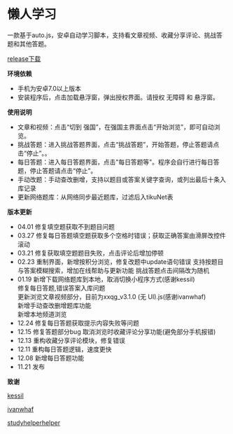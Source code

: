 # 懒人学习

一款基于auto.js，安卓自动学习脚本，支持看文章视频、收藏分享评论、挑战答题和其他答题。

[release下载](https://github.com/lgpersonal/LazyStudy/releases/)

**环境依赖**

- 手机为安卓7.0以上版本
- 安装程序后，点击加载悬浮窗，弹出授权界面。请授权 无障碍 和 悬浮窗。

**使用说明**

- 文章和视频：点击“切到 强国”，在强国主界面点击“开始浏览”，即可自动浏览。
- 挑战答题：进入挑战答题界面，点击“挑战答题”，开始答题，停止答题请点击“停止”。。
- 每日答题：进入每日答题界面，点击"每日答题等"。程序会自行进行每日答题，停止答题请点击“停止”。
- 手动改题：手动查改删增，支持以题目或答案关键字查询，或列出最后十条入库记录
- 更新网络题库：从网络同步最近题库，过滤后入tikuNet表

**版本更新**
- 04.01
        修复填空题获取不到题目问题
- 03.27
        修复每日答题填空题获取多个空格时错误；获取正确答案由滑屏改控件滚动
- 03.21
        修复获取填空题题目失败，点击评论后增加停顿
- 02.23
        重制界面，新增按积分浏览，修复改题中update语句错误
        支持按题目与答案模糊搜索，增加在线帮助与更新功能
        挑战答题点击间隔改为随机
- 01.19
        新增下载网络题库到本地，取消切换小程序方式(感谢kessil)    
        修复每日答题,错误答案入库问题    
        更新浏览文章视频部分，目前为xxqg_v3.1.0 (无 UI).js(感谢ivanwhaf)    
        新增手动查改删增题库功能    
        新增本地频道浏览    
- 12.24
        修复每日答题获取提示内容失败等问题
- 12.15
        修复答题部分bug 取消浏览时收藏评论分享功能(避免部分手机报错)
- 12.13
        重构收藏分享评论模块，修复错误
- 12.11
        重构每日答题逻辑，速度更快
- 12.08
        新增每日答题功能
- 11.21
        发布

**致谢**

[kessil](https://github.com/kessil/AutoXue)

[ivanwhaf](https://github.com/ivanwhaf/xxqg-helper)

[studyhelperhelper](https://github.com/studyhelperhelper/studyhelper)